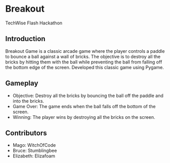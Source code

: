 # Breakout
TechWise Flash Hackathon

## Introduction
Breakout Game is a classic arcade game where the player controls a paddle to bounce a ball against a wall of bricks. The objective is to destroy all the bricks by hitting them with the ball while preventing the ball from falling off the bottom edge of the screen. Developed this classic game using Pygame.


## Gameplay
- Objective: Destroy all the bricks by bouncing the ball off the paddle and into the bricks.
- Game Over: The game ends when the ball falls off the bottom of the screen.
- Winning: The player wins by destroying all the bricks on the screen.


## Contributors 
- Mago: WitchOfCode
- Bruce: Stumblingbee
- Elizabeth: Elizafoam
